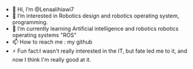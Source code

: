 - 👋 Hi, I’m @Lenaalihiawi7
- 👀 I’m interested in Robotics design and robotics operating system, programming.
- 🌱 I’m currently learning Artificial intelligence and robotics robotics operating systems  "ROS"
- 📫 How to reach me : my github
- ⚡ Fun fact:I wasn't really interested in the IT, but fate led me to it, and now I think I'm really good at it.

<!---
Lenaalihiawi7/Lenaalihiawi7 is a ✨ special ✨ repository because its `README.md` (this file) appears on your GitHub profile.
You can click the Preview link to take a look at your changes.
--->
